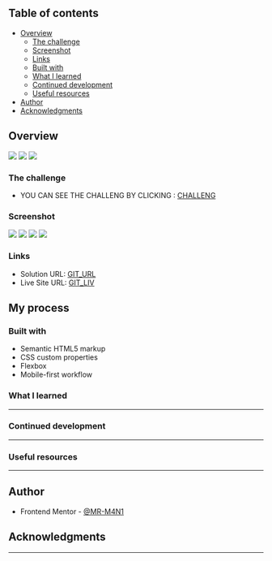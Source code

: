 ## Table of contents

- [Overview](#overview)
  - [The challenge](#the-challenge)
  - [Screenshot](#screenshot)
  - [Links](#links)
  - [Built with](#built-with)
  - [What I learned](#what-i-learned)
  - [Continued development](#continued-development)
  - [Useful resources](#useful-resources)
- [Author](#author)
- [Acknowledgments](#acknowledgments)


## Overview

![](./assets/images/Html_Overview.JPG)
![](./assets/images/Css_Overview.JPG)
![](./assets/images/JS_Overview.JPG)



### The challenge

- YOU CAN SEE THE CHALLENG BY CLICKING : [CHALLENG](https://www.frontendmentor.io/challenges/notifications-page-DqK5QAmKbC/hub)
### Screenshot

![](./assets/images/ScreenShot_Desktop_state.JPG)
![](./assets/images/ScreenShot_Desktop_active.JPG)
![](./assets/images/ScreenShot_Mobile_State.jpg)
![](./assets/images/ScreenShot_Mobile.Active.jpg)



### Links

- Solution URL: [GIT_URL](https://github.com/MR-M4N1/Notifications_page)
- Live Site URL: [GIT_LIV]()

## My process

### Built with

- Semantic HTML5 markup
- CSS custom properties
- Flexbox
- Mobile-first workflow

### What I learned

-----------------------------------------

### Continued development

--------------------------------------------

### Useful resources

----------------------------------------

## Author

- Frontend Mentor - [@MR-M4N1](https://www.frontendmentor.io/profile/MR-M4N1)


## Acknowledgments

-----------------------------------------------
